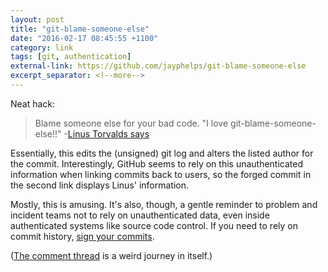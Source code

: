 ```yaml
---
layout: post
title: "git-blame-someone-else"
date: "2016-02-17 08:45:55 +1100"
category: link
tags: [git, authentication]
external-link: https://github.com/jayphelps/git-blame-someone-else
excerpt_separator: <!--more-->
---
```


<!--more-->

Neat hack: 

> Blame someone else for your bad code.
> "I love git-blame-someone-else!!" -[Linus Torvalds says](https://github.com/jayphelps/git-blame-someone-else/commit/e5cfe4bb2190a2ae406d5f0b8f49c32ac0f01cd7)

Essentially, this edits the (unsigned) git log and alters the listed author for the commit. Interestingly, GitHub seems to rely on this unauthenticated information when linking commits back to users, so the forged commit in the second link displays Linus' information. 

Mostly, this is amusing. It's also, though, a gentle reminder to problem and incident teams not to rely on unauthenticated data, even inside authenticated systems like source code control. If you need to rely on commit history, [sign your commits](https://git-scm.com/book/en/v2/Git-Tools-Signing-Your-Work).

([The comment thread](https://github.com/jayphelps/git-blame-someone-else/commit/e5cfe4bb2190a2ae406d5f0b8f49c32ac0f01cd7) is a weird journey in itself.)
